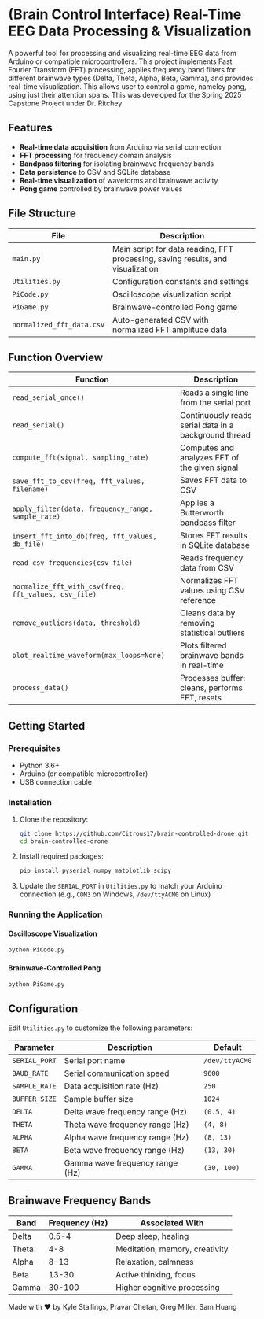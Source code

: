 # (Brain Control Interface) Real-Time EEG Data Processing & Visualization

A powerful tool for processing and visualizing real-time EEG data from Arduino or compatible microcontrollers. This project implements Fast Fourier Transform (FFT) processing, applies frequency band filters for different brainwave types (Delta, Theta, Alpha, Beta, Gamma), and provides real-time visualization. This allows user to control a game, nameley pong, using just their attention spans. This was developed for the Spring 2025 Capstone Project under Dr. Ritchey

## Features

- **Real-time data acquisition** from Arduino via serial connection
- **FFT processing** for frequency domain analysis
- **Bandpass filtering** for isolating brainwave frequency bands
- **Data persistence** to CSV and SQLite database
- **Real-time visualization** of waveforms and brainwave activity
- **Pong game** controlled by brainwave power values

## File Structure

| File | Description |
|------|-------------|
| `main.py` | Main script for data reading, FFT processing, saving results, and visualization |
| `Utilities.py` | Configuration constants and settings |
| `PiCode.py` | Oscilloscope visualization script |
| `PiGame.py` | Brainwave-controlled Pong game |
| `normalized_fft_data.csv` | Auto-generated CSV with normalized FFT amplitude data |

## Function Overview

| Function | Description |
|----------|-------------|
| `read_serial_once()` | Reads a single line from the serial port |
| `read_serial()` | Continuously reads serial data in a background thread |
| `compute_fft(signal, sampling_rate)` | Computes and analyzes FFT of the given signal |
| `save_fft_to_csv(freq, fft_values, filename)` | Saves FFT data to CSV |
| `apply_filter(data, frequency_range, sample_rate)` | Applies a Butterworth bandpass filter |
| `insert_fft_into_db(freq, fft_values, db_file)` | Stores FFT results in SQLite database |
| `read_csv_frequencies(csv_file)` | Reads frequency data from CSV |
| `normalize_fft_with_csv(freq, fft_values, csv_file)` | Normalizes FFT values using CSV reference |
| `remove_outliers(data, threshold)` | Cleans data by removing statistical outliers |
| `plot_realtime_waveform(max_loops=None)` | Plots filtered brainwave bands in real-time |
| `process_data()` | Processes buffer: cleans, performs FFT, resets |

## Getting Started

### Prerequisites

- Python 3.6+
- Arduino (or compatible microcontroller)
- USB connection cable

### Installation

1. Clone the repository:
   ```bash
   git clone https://github.com/Citrous17/brain-controlled-drone.git
   cd brain-controlled-drone
   ```

2. Install required packages:
   ```bash
   pip install pyserial numpy matplotlib scipy
   ```

3. Update the `SERIAL_PORT` in `Utilities.py` to match your Arduino connection
   (e.g., `COM3` on Windows, `/dev/ttyACM0` on Linux)

### Running the Application

#### Oscilloscope Visualization
```bash
python PiCode.py
```

#### Brainwave-Controlled Pong
```bash
python PiGame.py
```

## Configuration

Edit `Utilities.py` to customize the following parameters:

| Parameter | Description | Default |
|-----------|-------------|---------|
| `SERIAL_PORT` | Serial port name | `/dev/ttyACM0` |
| `BAUD_RATE` | Serial communication speed | `9600` |
| `SAMPLE_RATE` | Data acquisition rate (Hz) | `250` |
| `BUFFER_SIZE` | Sample buffer size | `1024` |
| `DELTA` | Delta wave frequency range (Hz) | `(0.5, 4)` |
| `THETA` | Theta wave frequency range (Hz) | `(4, 8)` |
| `ALPHA` | Alpha wave frequency range (Hz) | `(8, 13)` |
| `BETA` | Beta wave frequency range (Hz) | `(13, 30)` |
| `GAMMA` | Gamma wave frequency range (Hz) | `(30, 100)` |

## Brainwave Frequency Bands

| Band | Frequency (Hz) | Associated With |
|------|----------------|----------------|
| Delta | 0.5-4 | Deep sleep, healing |
| Theta | 4-8 | Meditation, memory, creativity |
| Alpha | 8-13 | Relaxation, calmness |
| Beta | 13-30 | Active thinking, focus |
| Gamma | 30-100 | Higher cognitive processing |


Made with ❤️ by Kyle Stallings, Pravar Chetan, Greg Miller, Sam Huang

